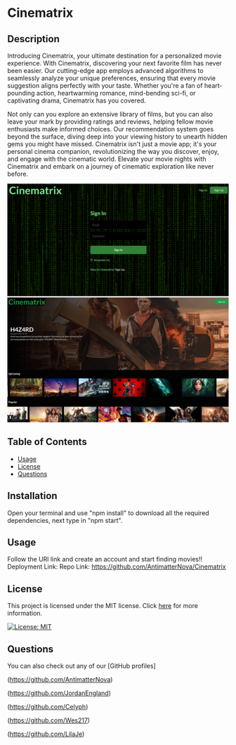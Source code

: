 # Cinematrix

## Description

Introducing Cinematrix, your ultimate destination for a personalized movie experience. With Cinematrix, discovering your next favorite film has never been easier. Our cutting-edge app employs advanced algorithms to seamlessly analyze your unique preferences, ensuring that every movie suggestion aligns perfectly with your taste. Whether you're a fan of heart-pounding action, heartwarming romance, mind-bending sci-fi, or captivating drama, Cinematrix has you covered.

Not only can you explore an extensive library of films, but you can also leave your mark by providing ratings and reviews, helping fellow movie enthusiasts make informed choices. Our recommendation system goes beyond the surface, diving deep into your viewing history to unearth hidden gems you might have missed. Cinematrix isn't just a movie app; it's your personal cinema companion, revolutionizing the way you discover, enjoy, and engage with the cinematic world. Elevate your movie nights with Cinematrix and embark on a journey of cinematic exploration like never before.

<img src='client\src\assets\Cinematrix.png'>
<img src='client\src\assets\Cinematrix2.png'>

## Table of Contents

- [Usage](#usage)
- [License](#license)
- [Questions](#questions)

## Installation

Open your terminal and use "npm install" to download all the required dependencies, next type in "npm start".

## Usage

Follow the URl link and create an account and start finding movies!!
Deployment Link:
Repo Link: https://github.com/AntimatterNova/Cinematrix

## License

This project is licensed under the MIT license. Click [here](https://opensource.org/licenses/MIT) for more information.

[![License: MIT](https://img.shields.io/badge/License-MIT-yellow.svg)](https://opensource.org/licenses/MIT)


## Questions

 You can also check out any of our [GitHub profiles]

 (https://github.com/AntimatterNova)

 (https://github.com/JordanEngland)

 (https://github.com/Celyph)

 (https://github.com/Wes217)

 (https://github.com/LilaJe)
